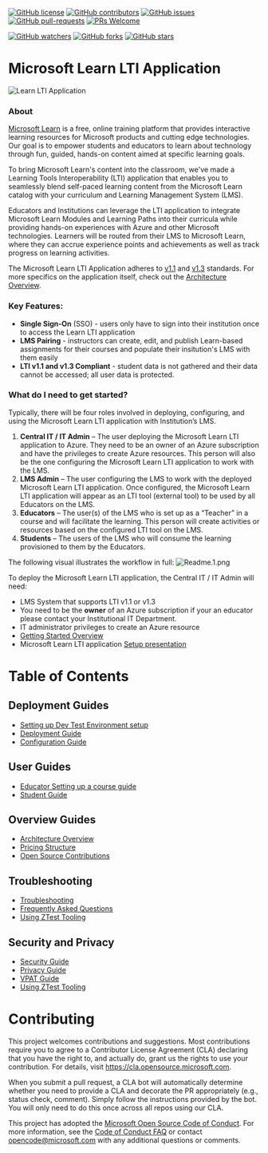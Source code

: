[![GitHub license](https://img.shields.io/github/license/microsoft/Learn-LTI.svg)](https://github.com/microsoft/Learn-LTI/blob/master/LICENSE)
[![GitHub contributors](https://img.shields.io/github/contributors/microsoft/Learn-LTI.svg)](https://GitHub.com/microsoft/Learn-LTI/graphs/contributors/)
[![GitHub issues](https://img.shields.io/github/issues/microsoft/Learn-LTI.svg)](https://GitHub.com/microsoft/Learn-LTI/issues/)
[![GitHub pull-requests](https://img.shields.io/github/issues-pr/microsoft/Learn-LTI.svg)](https://GitHub.com/microsoft/Learn-LTI/pull/)
[![PRs Welcome](https://img.shields.io/badge/PRs-welcome-brightgreen.svg?style=flat-square)](http://makeapullrequest.com)

[![GitHub watchers](https://img.shields.io/github/watchers/microsoft/Learn-LTI.svg?style=social&label=Watch&maxAge=2592000)](https://GitHub.com/microsoft/Learn-LTI/watchers/)
[![GitHub forks](https://img.shields.io/github/forks/microsoft/Learn-LTI.svg?style=social&label=Fork&maxAge=2592000)](https://GitHub.com/microsoft/Learn-LTI/network/)
[![GitHub stars](https://img.shields.io/github/stars/microsoft/Learn-LTI.svg?style=social&label=Star&maxAge=2592000)](https://GitHub.com/microsoft/LEARN-LTI/stargazers/)

# Microsoft Learn LTI Application 

![Learn LTI Application](/images/Learn-lti.png)
### About ###
[Microsoft Learn](https://docs.microsoft.com/learn/?WT.mc_id=edna) is a free, online training platform that provides interactive learning resources for Microsoft products and cutting edge technologies. Our goal is to empower students and educators to learn about technology through fun, guided, hands-on content aimed at specific learning goals. 

To bring Microsoft Learn's content into the classroom, we've made a Learning Tools Interoperability (LTI) application that enables you to seamlessly blend self-paced learning content from the Microsoft Learn catalog with your curriculum and Learning Management System (LMS).

Educators and Institutions can leverage the LTI application to integrate Microsoft Learn Modules and Learning Paths into their curricula while providing hands-on experiences with Azure and other Microsoft technologies. Learners will be routed from their LMS to Microsoft Learn, where they can accrue experience points and achievements as well as track progress on learning activities.

The Microsoft Learn LTI Application adheres to [v1.1](https://www.imsglobal.org/specs/ltiv1p1) and [v1.3](http://www.imsglobal.org/spec/lti/v1p3/) standards. For more specifics on the application itself, check out the [Architecture Overview](./docs/ARCHITECTURE_OVERVIEW.md).

### Key Features: ###
- **Single Sign-On** (SSO) - users only have to sign into their institution once to access the Learn LTI application
- **LMS Pairing** - instructors can create, edit, and publish Learn-based assignments for their courses and populate their insitution's LMS with them easily
- **LTI v1.1 and v1.3 Compliant** - student data is not gathered and their data cannot be accessed; all user data is protected.

### What do I need to get started? ###
Typically, there will be four roles involved in deploying, configuring, and using the Microsoft Learn LTI application with Institution’s LMS.

1. **Central IT / IT Admin** – The user deploying the Microsoft Learn LTI application to Azure. They need to be an owner of an Azure subscription and have the privileges to create Azure resources. This person will also be the one configuring the Microsoft Learn LTI application to work with the LMS.
2. **LMS Admin** – The user configuring the LMS to work with the deployed Microsoft Learn LTI application. Once configured, the Microsoft Learn LTI application will appear as an LTI tool (external tool) to be used by all Educators on the LMS.
3. **Educators** – The user(s) of the LMS who is set up as a “Teacher” in a course and will facilitate the learning. This person will create activities or resources based on the configured LTI tool on the LMS.
4. **Students** – The users of the LMS who will consume the learning provisioned to them by the Educators.

The following visual illustrates the workflow in full:
![Readme.1.png](./images/Readme.1.png)

To deploy the Microsoft Learn LTI application, the Central IT / IT Admin will need:

- LMS System that supports LTI v1.1 or v1.3
- You need to be the **owner** of an Azure subscription if your an educator please contact your Institutional IT Department.
- IT administrator privileges to create an Azure resource
- [Getting Started Overview](https://techcommunity.microsoft.com/t5/educator-developer-blog/getting-started-with-the-microsoft-learn-lti-application/ba-p/2247034)
- Microsoft Learn LTI application [Setup presentation](./docs/Microsoft%20Learn%20LTI%20Application.pdf) 

# Table of Contents

## Deployment Guides 
- [Setting up Dev Test Environment setup](./docs/DEVTESTENV.md)
- [Deployment Guide](./docs/DEPLOYMENT_GUIDE.md)
- [Configuration Guide](./docs/CONFIGURATION_GUIDE.md)

## User Guides
- [Educator Setting up a course guide](./docs/USER_GUIDE.md)
- [Student Guide](./docs/STUDENT_GUIDE.md)

## Overview Guides 
- [Architecture Overview](./docs/ARCHITECTURE_OVERVIEW.md)
- [Pricing Structure](./docs/PRICING_STRUCTURE.md)
- [Open Source Contributions](./docs/TAKE_IT_FURTHER.md)

## Troubleshooting 
- [Troubleshooting](./docs/TROUBLESHOOTING.md)
- [Frequently Asked Questions](./docs/FAQ.md)
- [Using ZTest Tooling](./docs/ZTEST.md)

## Security and Privacy
- [Security Guide](./docs/SECURITY.md)
- [Privacy Guide](./docs/PRIVACY.md)
- [VPAT Guide](./docs/VPAT.MD)
- [Using ZTest Tooling](./docs/ZTEST.md)

# Contributing

This project welcomes contributions and suggestions.  Most contributions require you to agree to a
Contributor License Agreement (CLA) declaring that you have the right to, and actually do, grant us
the rights to use your contribution. For details, visit https://cla.opensource.microsoft.com.

When you submit a pull request, a CLA bot will automatically determine whether you need to provide
a CLA and decorate the PR appropriately (e.g., status check, comment). Simply follow the instructions
provided by the bot. You will only need to do this once across all repos using our CLA.

This project has adopted the [Microsoft Open Source Code of Conduct](https://opensource.microsoft.com/codeofconduct/?WT.mc_id=learnlti-github-cxa).
For more information, see the [Code of Conduct FAQ](https://opensource.microsoft.com/codeofconduct/faq/?WT.mc_id=learnlti-github-cxa) or
contact [opencode@microsoft.com](mailto:opencode@microsoft.com) with any additional questions or comments.
